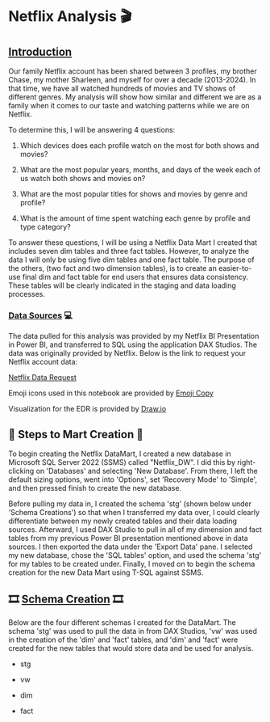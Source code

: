 # Netflix Analysis 🎬


 ## <u>Introduction</u>

Our family Netflix account has been shared between 3 profiles, my brother Chase, my mother Sharleen, and myself for over a decade (2013-2024). In that time, we have all watched hundreds of movies and TV shows of different genres. My analysis will show how similar and different we are as a family when it comes to our taste and watching patterns while we are on Netflix.

To determine this, I will be answering 4 questions:

1) Which devices does each profile watch on the most for both shows and movies?

2) What are the most popular years, months, and days of the week each of us watch both shows and movies on?

3) What are the most popular titles for shows and movies by genre and profile?

4) What is the amount of time spent watching each genre by profile and type category?

To answer these questions, I will be using a Netflix Data Mart I created that includes seven dim tables and three fact tables. However, to analyze the data I will only be using five dim tables and one fact table. The purpose of the others, (two fact and two dimension tables), is to create an easier-to-use final dim and fact table for end users that ensures data consistency. These tables will be clearly indicated in the staging and data loading processes.

### <u>Data Sources</u> 💻

The data pulled for this analysis was provided by my Netflix BI Presentation in Power BI, and transferred to SQL using the application DAX Studios. The data was originally provided by Netflix. Below is the link to request your Netflix account data: 

[Emoji Copy]: https://emojicopy.com/
[Netflix Data Request]: https://www.netflix.com/account/getmyinfo
[Draw.io]: https://www.drawio.com/
[Netflix Data Request]

Emoji icons used in this notebook are provided by [Emoji Copy]

Visualization for the EDR is provided by [Draw.io]

## 🎥 Steps to Mart Creation 🎥

To begin creating the Netflix DataMart, I created a new database in Microsoft SQL Server 2022 (SSMS) called "Netflix_DW". I did this by right-clicking on 'Databases' and selecting 'New Database'. From there, I left the default sizing options, went into 'Options', set 'Recovery Mode' to 'Simple', and then pressed finish to create the new database.

Before pulling my data in, I created the schema 'stg' (shown below under 'Schema Creations') so that when I transferred my data over, I could clearly differentiate between my newly created tables and their data loading sources. Afterward, I used DAX Studio to pull in all of my dimension and fact tables from my previous Power BI presentation mentioned above in data sources. I then exported the data under the 'Export Data' pane. I selected my new database, chose the 'SQL tables' option, and used the schema 'stg' for my tables to be created under. Finally, I moved on to begin the schema creation for the new Data Mart using T-SQL against SSMS.

## 🎞️ <u>Schema Creation</u> 🎞️
Below are the four different schemas I created for the DataMart. The schema 'stg' was used to pull the data in from DAX Studios, 'vw' was used in the creation of the 'dim' and 'fact' tables, and 'dim' and 'fact' were created for the new tables that would store data and be used for analysis.

- stg
+ vw
* dim
- fact
  


 
